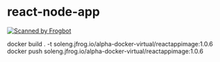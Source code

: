 # react-node-app
[![Scanned by Frogbot](https://raw.github.com/jfrog/frogbot/master/images/frogbot-badge.svg)](https://docs.jfrog-applications.jfrog.io/jfrog-applications/frogbot)


docker build . -t soleng.jfrog.io/alpha-docker-virtual/reactappimage:1.0.6
docker push soleng.jfrog.io/alpha-docker-virtual/reactappimage:1.0.6
